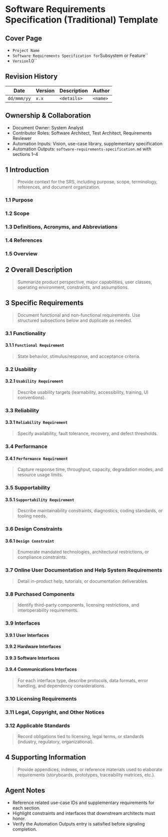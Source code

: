 # Software Requirements Specification (Traditional) Template

## Cover Page

- ``Project Name``
- `Software Requirements Specification for`Subsystem or Feature``
- `Version`1.0``

## Revision History

| Date | Version | Description | Author |
| --- | --- | --- | --- |
| ``dd/mmm/yy``|``x.x``|`<details>`|`<name>` |

## Ownership & Collaboration

- Document Owner: System Analyst
- Contributor Roles: Software Architect, Test Architect, Requirements Reviewer
- Automation Inputs: Vision, use-case library, supplementary specification
- Automation Outputs: `software-requirements-specification.md` with sections 1–4

## 1 Introduction

> Provide context for the SRS, including purpose, scope, terminology, references, and document organization.

### 1.1 Purpose

### 1.2 Scope

### 1.3 Definitions, Acronyms, and Abbreviations

### 1.4 References

### 1.5 Overview

## 2 Overall Description

> Summarize product perspective, major capabilities, user classes, operating environment, constraints, and assumptions.

## 3 Specific Requirements

> Document functional and non-functional requirements. Use structured subsections below and duplicate as needed.

### 3.1 Functionality

#### 3.1.1 ``Functional Requirement``

> State behavior, stimulus/response, and acceptance criteria.

### 3.2 Usability

#### 3.2.1 ``Usability Requirement``

> Describe usability targets (learnability, accessibility, training, UI conventions).

### 3.3 Reliability

#### 3.3.1 ``Reliability Requirement``

> Specify availability, fault tolerance, recovery, and defect thresholds.

### 3.4 Performance

#### 3.4.1 ``Performance Requirement``

> Capture response time, throughput, capacity, degradation modes, and resource usage limits.

### 3.5 Supportability

#### 3.5.1 ``Supportability Requirement``

> Describe maintainability constraints, diagnostics, coding standards, or tooling needs.

### 3.6 Design Constraints

#### 3.6.1 ``Design Constraint``

> Enumerate mandated technologies, architectural restrictions, or compliance constraints.

### 3.7 Online User Documentation and Help System Requirements

> Detail in-product help, tutorials, or documentation deliverables.

### 3.8 Purchased Components

> Identify third-party components, licensing restrictions, and interoperability requirements.

### 3.9 Interfaces

#### 3.9.1 User Interfaces

#### 3.9.2 Hardware Interfaces

#### 3.9.3 Software Interfaces

#### 3.9.4 Communications Interfaces

> For each interface type, describe protocols, data formats, error handling, and dependency considerations.

### 3.10 Licensing Requirements

### 3.11 Legal, Copyright, and Other Notices

### 3.12 Applicable Standards

> Record obligations tied to licensing, legal terms, or standards (industry, regulatory, organizational).

## 4 Supporting Information

> Provide appendices, indexes, or reference materials used to elaborate requirements (storyboards, prototypes,
> traceability matrices, etc.).

## Agent Notes

- Reference related use-case IDs and supplementary requirements for each section.
- Highlight constraints and interfaces that downstream architects must honor.
- Verify the Automation Outputs entry is satisfied before signaling completion.
